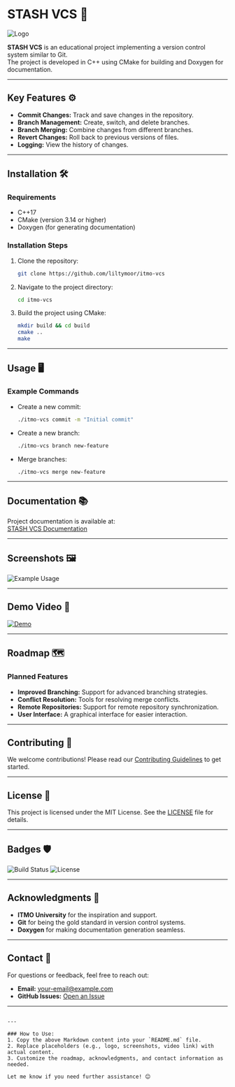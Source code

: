 # STASH VCS 🚀

![Logo](https://via.placeholder.com/150) <!-- Replace with your logo -->

**STASH VCS** is an educational project implementing a version control system similar to Git.  
The project is developed in C++ using CMake for building and Doxygen for documentation.

---

## Key Features ⚙️

- **Commit Changes:** Track and save changes in the repository.
- **Branch Management:** Create, switch, and delete branches.
- **Branch Merging:** Combine changes from different branches.
- **Revert Changes:** Roll back to previous versions of files.
- **Logging:** View the history of changes.

---

## Installation 🛠️

### Requirements
- C++17
- CMake (version 3.14 or higher)
- Doxygen (for generating documentation)

### Installation Steps
1. Clone the repository:
   ```bash
   git clone https://github.com/liltymoor/itmo-vcs
2. Navigate to the project directory:
   ```bash
   cd itmo-vcs
   ```
3. Build the project using CMake:
   ```bash
   mkdir build && cd build
   cmake ..
   make
   ```

---

## Usage 🖥️

### Example Commands
- Create a new commit:
  ```bash
  ./itmo-vcs commit -m "Initial commit"
  ```
- Create a new branch:
  ```bash
  ./itmo-vcs branch new-feature
  ```
- Merge branches:
  ```bash
  ./itmo-vcs merge new-feature
  ```

---

## Documentation 📚

Project documentation is available at:  
[STASH VCS Documentation](https://fr2eof.github.io/itmo-vcs/)

---

## Screenshots 🖼️

![Example Usage](https://via.placeholder.com/600x400) <!-- Replace with actual screenshots -->

---

## Demo Video 🎥

[![Demo](https://via.placeholder.com/600x400)](https://youtu.be/your-video-link) <!-- Replace with actual video link -->

---

## Roadmap 🗺️

### Planned Features
- **Improved Branching:** Support for advanced branching strategies.
- **Conflict Resolution:** Tools for resolving merge conflicts.
- **Remote Repositories:** Support for remote repository synchronization.
- **User Interface:** A graphical interface for easier interaction.

---

## Contributing 🤝

We welcome contributions! Please read our [Contributing Guidelines](CONTRIBUTING.md) to get started.

---

## License 📜

This project is licensed under the MIT License. See the [LICENSE](LICENSE) file for details.

---

## Badges 🛡️

![Build Status](https://github.com/fr2eof/itmo-vcs/actions/workflows/build.yml/badge.svg)
![License](https://img.shields.io/badge/License-MIT-blue.svg)

---

## Acknowledgments 🙏

- **ITMO University** for the inspiration and support.
- **Git** for being the gold standard in version control systems.
- **Doxygen** for making documentation generation seamless.

---

## Contact 📧

For questions or feedback, feel free to reach out:  
- **Email:** your-email@example.com  
- **GitHub Issues:** [Open an Issue](https://github.com/fr2eof/itmo-vcs/issues)

---
```

---

### How to Use:
1. Copy the above Markdown content into your `README.md` file.
2. Replace placeholders (e.g., logo, screenshots, video link) with actual content.
3. Customize the roadmap, acknowledgments, and contact information as needed.

Let me know if you need further assistance! 😊
